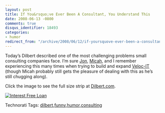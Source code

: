```yaml
---
layout: post
title: If You&rsquo;ve Ever Been A Consultant, You Understand This
date: 2008-06-13 -0800
comments: true
disqus_identifier: 18493
categories:
- humor
redirect_from: "/archive/2008/06/12/if-yoursquove-ever-been-a-consultant-you-understand-this.aspx/"
---
```


Today’s Dilbert described one of the most challenging problems small
consulting companies face. I’m sure
[Jon](http://weblogs.asp.net/jgalloway/ "Jon Galloway"),
[Micah](http://micahdylan.com/ "Micah Dylan"), and I remember
experiencing this many times when trying to build and expand
[Veloc-IT](http://veloc-it.com/ "My former company") (though Micah
probably still gets the pleasure of dealing with this as he’s still
chugging along).

Click the image to see the full size strip at
[Dilbert.com](http://www.dilbert.com/ "Dilbert Strip").

[![Interest Free
Loan](https://haacked.com/images/haacked_com/WindowsLiveWriter/IfYouveEverBeenAConsultantYouUnderstandT_853A/dilbert-consultant_3.gif "Interest Free Loan")](http://www.dilbert.com/2008-06-13/ "Life of a small consultant")

Technorati Tags:
[dilbert](http://technorati.com/tags/dilbert),[funny](http://technorati.com/tags/funny),[humor](http://technorati.com/tags/humor),[consulting](http://technorati.com/tags/consulting)

